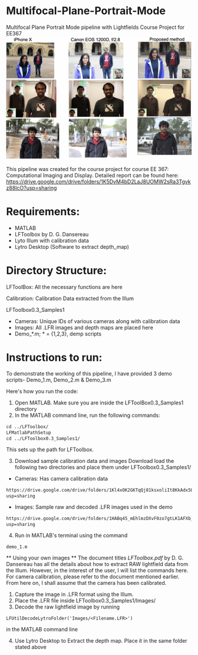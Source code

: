 # Multifocal-Plane-Portrait-Mode
Multifocal Plane Portrait Mode pipeline with Lightfields
Course Project for EE367
![Cover Pic](https://github.com/AdityaDusi97/Multifocal-Plane-Portrait-Mode/blob/master/Final_Pic.png)

This pipeline was created for the course project for course EE 367: Computational Imaging and Display. Detailed report can be found here:
https://drive.google.com/drive/folders/1K5DvM4bD2LaJ8UOMW2sRa3Tgvkz88IcO?usp=sharing

# Requirements:
- MATLAB
- LFToolbox by D. G. Dansereau
- Lyto Illum with calibration data
- Lytro Desktop (Software to extract depth_map)

# Directory Structure:
LFToolBox: All the necessary functions are here

Calibration: Calibration Data extracted from the Illum

LFToolbox0.3_Samples1
- Cameras: Unique IDs of various cameras along with calibration data
- Images: All  .LFR images and depth maps are placed here
- Demo_*.m; * = {1,2,3}, demp scripts

# Instructions to run:
To demonstrate the working of this pipeline, I have provided 3 demo scripts- Demo_1.m, Demo_2.m & Demo_3.m

Here's how you run the code:
1. Open MATLAB. Make sure you are inside the LFToolBox0.3_Samples1 directory
2. In the MATLAB command line, run the following commands:
```
cd ../LFToolbox/
LFMatlabPathSetup
cd ../LFToolbox0.3_Samples1/
```
This sets up the path for LFToolbox. 

3. Download sample calibration data and images
Download load the following two directories and place them under LFToolbox0.3_Samples1/
- Cameras: Has camera calibration data
```
https://drive.google.com/drive/folders/1Kl4xOK2GKTqQj81ksxoliIt8KkAdx5OJ?usp=sharing
```
- Images: Sample raw and decoded .LFR images used in the demo
```
https://drive.google.com/drive/folders/1HABq45_mEhlmzDXvF0zo7gtLK1AFXb_q?usp=sharing
``` 

4. Run in MATLAB's terminal using the command
```
demo_1.m
```

** Using your own images **
The document titles *LFToolbox.pdf* by D. G. Dansereau has all the details about how to extract RAW lightfield data from the Illum. However, in the interest of the user, I will list the commands here. For camera calibration, please refer to the document mentioned earlier. From here on, I shall assume that the camera has been calibrated.

1. Capture the image in .LFR format using the Illum.
2. Place the .LFR file inside LFToolbox0.3_Samples1/Images/
3. Decode the raw lightfield image by running
```
LFUtilDecodeLytroFolder('Images/<Filename.LFR>')
```
in the MATLAB command line

4. Use Lytro Desktop to Extract the depth map. Place it in the same folder stated above 





